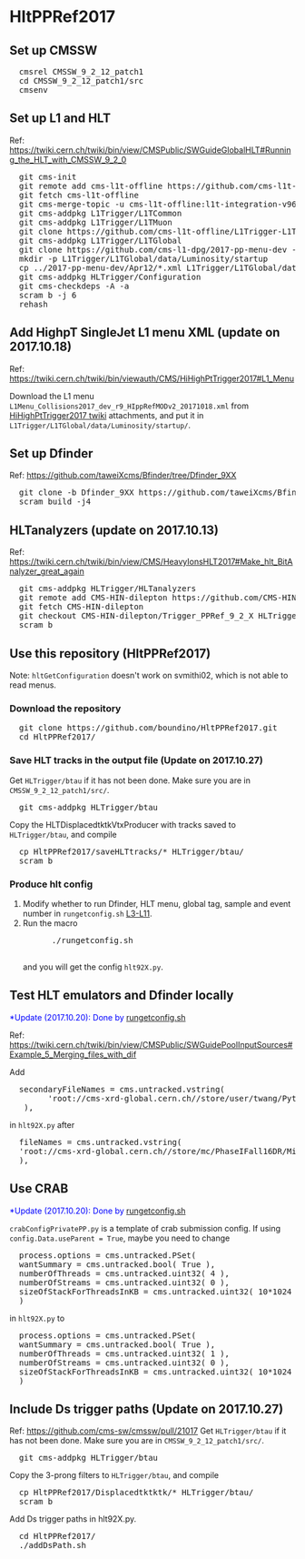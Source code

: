
<h1> HltPPRef2017 </h1>

<h2> Set up CMSSW </h2>
<pre>
  cmsrel CMSSW_9_2_12_patch1
  cd CMSSW_9_2_12_patch1/src
  cmsenv
</pre>

<h2> Set up L1 and HLT </h2>
Ref: <a href="https://twiki.cern.ch/twiki/bin/view/CMSPublic/SWGuideGlobalHLT#Running_the_HLT_with_CMSSW_9_2_0">https://twiki.cern.ch/twiki/bin/view/CMSPublic/SWGuideGlobalHLT#Running_the_HLT_with_CMSSW_9_2_0</a>
<pre>
  git cms-init
  git remote add cms-l1t-offline https://github.com/cms-l1t-offline/cmssw.git
  git fetch cms-l1t-offline
  git cms-merge-topic -u cms-l1t-offline:l1t-integration-v96.35-CMSSW_9_2_12
  git cms-addpkg L1Trigger/L1TCommon
  git cms-addpkg L1Trigger/L1TMuon
  git clone https://github.com/cms-l1t-offline/L1Trigger-L1TMuon.git L1Trigger/L1TMuon/data
  git cms-addpkg L1Trigger/L1TGlobal
  git clone https://github.com/cms-l1-dpg/2017-pp-menu-dev -b 2017-07-24 ../2017-pp-menu-dev
  mkdir -p L1Trigger/L1TGlobal/data/Luminosity/startup
  cp ../2017-pp-menu-dev/Apr12/*.xml L1Trigger/L1TGlobal/data/Luminosity/startup/
  git cms-addpkg HLTrigger/Configuration
  git cms-checkdeps -A -a
  scram b -j 6
  rehash
</pre>

<h2> Add HighpT SingleJet L1 menu XML (update on 2017.10.18) </h2>
Ref: <a href="https://twiki.cern.ch/twiki/bin/viewauth/CMS/HiHighPtTrigger2017#L1_Menu">https://twiki.cern.ch/twiki/bin/viewauth/CMS/HiHighPtTrigger2017#L1_Menu</a>

Download the L1 menu <code>L1Menu_Collisions2017_dev_r9_HIppRefMODv2_20171018.xml</code> from <a href="https://twiki.cern.ch/twiki/bin/viewauth/CMS/HiHighPtTrigger2017">HiHighPtTrigger2017 twiki</a> attachments, and put it in <code>L1Trigger/L1TGlobal/data/Luminosity/startup/</code>.

<h2> Set up Dfinder </h2>
Ref: <a href="https://github.com/taweiXcms/Bfinder/tree/Dfinder_9XX">https://github.com/taweiXcms/Bfinder/tree/Dfinder_9XX</a>
<pre>
  git clone -b Dfinder_9XX https://github.com/taweiXcms/Bfinder.git
  scram build -j4
</pre>

<h2> HLTanalyzers (update on 2017.10.13) </h2>
Ref: <a href="https://twiki.cern.ch/twiki/bin/view/CMS/HeavyIonsHLT2017#Make_hlt_BitAnalyzer_great_again">https://twiki.cern.ch/twiki/bin/view/CMS/HeavyIonsHLT2017#Make_hlt_BitAnalyzer_great_again</a>
<pre>
  git cms-addpkg HLTrigger/HLTanalyzers
  git remote add CMS-HIN-dilepton https://github.com/CMS-HIN-dilepton/cmssw.git
  git fetch CMS-HIN-dilepton
  git checkout CMS-HIN-dilepton/Trigger_PPRef_9_2_X HLTrigger/HLTanalyzers
  scram b
</pre>

<h2> Use this repository (HltPPRef2017) </h2>
Note: <code>hltGetConfiguration</code> doesn't work on svmithi02, which is not able to read menus.
<h3> Download the repository </h3>
<pre>
  git clone https://github.com/boundino/HltPPRef2017.git
  cd HltPPRef2017/
</pre>
<h3> Save HLT tracks in the output file (Update on 2017.10.27) </h3>
Get <code>HLTrigger/btau</code> if it has not been done. Make sure you are in <code>CMSSW_9_2_12_patch1/src/</code>.
<pre>
  git cms-addpkg HLTrigger/btau
</pre>
Copy the HLTDisplacedtktkVtxProducer with tracks saved to <code>HLTrigger/btau</code>, and compile
<pre>
  cp HltPPRef2017/saveHLTtracks/* HLTrigger/btau/
  scram b
</pre>
<h3> Produce hlt config </h3>
<ol>
  <li> Modify whether to run Dfinder, HLT menu, global tag, sample and event number in <code>rungetconfig.sh</code> <a href="https://github.com/boundino/HltPPRef2017/blob/master/rungetconfig.sh#L3-L11">L3-L11</a>. </li>
  <li> Run the macro <br />
    <pre>
      ./rungetconfig.sh
    </pre>
    <p> and you will get the config <code>hlt92X.py</code>. </p>
  </li>
</ol>

<h2> Test HLT emulators and Dfinder locally </h2>
<p style="color:blue;">*Update (2017.10.20): Done by <a href="https://github.com/boundino/HltPPRef2017/blob/master/rungetconfig.sh#L106-L110">rungetconfig.sh</a></p>
Ref: <a href="https://twiki.cern.ch/twiki/bin/view/CMSPublic/SWGuidePoolInputSources#Example_5_Merging_files_with_dif">https://twiki.cern.ch/twiki/bin/view/CMSPublic/SWGuidePoolInputSources#Example_5_Merging_files_with_dif</a>
<p> Add </p>
<pre>
  secondaryFileNames = cms.untracked.vstring(
        'root://cms-xrd-global.cern.ch//store/user/twang/Pythia8_prompt_D0pt0p0_Pthat20_TuneCUETP8M1_5020GeV/crab_DIGI_20171005/171009_201555/0000/step2_pp_DIGI_L1_DIGI2RAW_HLT_109.root',
   ),
</pre>
in <code>hlt92X.py</code> after
<pre>
  fileNames = cms.untracked.vstring(
  'root://cms-xrd-global.cern.ch//store/mc/PhaseIFall16DR/MinBias_TuneCUETP8M1_13TeV-pythia8/AODSIM/NoPUNZS_90X_upgrade2017_realistic_v6_C1_ext1-v1/120000/0AEFBB63-6C0A-E711-8737-02163E01A74F.root',
  ),
</pre>

<h2> Use CRAB </h2>
<p style="color:blue;">*Update (2017.10.20): Done by <a href="https://github.com/boundino/HltPPRef2017/blob/master/rungetconfig.sh#L102-L104">rungetconfig.sh</a></p>
<code>crabConfigPrivatePP.py</code> is a template of crab submission config. If using <code>config.Data.useParent = True</code>, maybe you need to change
<pre>
  process.options = cms.untracked.PSet(
  wantSummary = cms.untracked.bool( True ),
  numberOfThreads = cms.untracked.uint32( 4 ),
  numberOfStreams = cms.untracked.uint32( 0 ),
  sizeOfStackForThreadsInKB = cms.untracked.uint32( 10*1024 )
  )
</pre>
in <code>hlt92X.py</code> to
<pre>
  process.options = cms.untracked.PSet(
  wantSummary = cms.untracked.bool( True ),
  numberOfThreads = cms.untracked.uint32( 1 ),
  numberOfStreams = cms.untracked.uint32( 0 ),
  sizeOfStackForThreadsInKB = cms.untracked.uint32( 10*1024 )
  )
</pre>

<h2> Include Ds trigger paths (Update on 2017.10.27) </h2>
Ref: <a href="https://github.com/cms-sw/cmssw/pull/21017">https://github.com/cms-sw/cmssw/pull/21017</a>
Get <code>HLTrigger/btau</code> if it has not been done. Make sure you are in <code>CMSSW_9_2_12_patch1/src/</code>.
<pre>
  git cms-addpkg HLTrigger/btau
</pre>
Copy the 3-prong filters to <code>HLTrigger/btau</code>, and compile
<pre>
  cp HltPPRef2017/Displacedtktktk/* HLTrigger/btau/
  scram b
</pre>
Add Ds trigger paths in hlt92X.py.
<pre>
  cd HltPPRef2017/
  ./addDsPath.sh
</pre>

